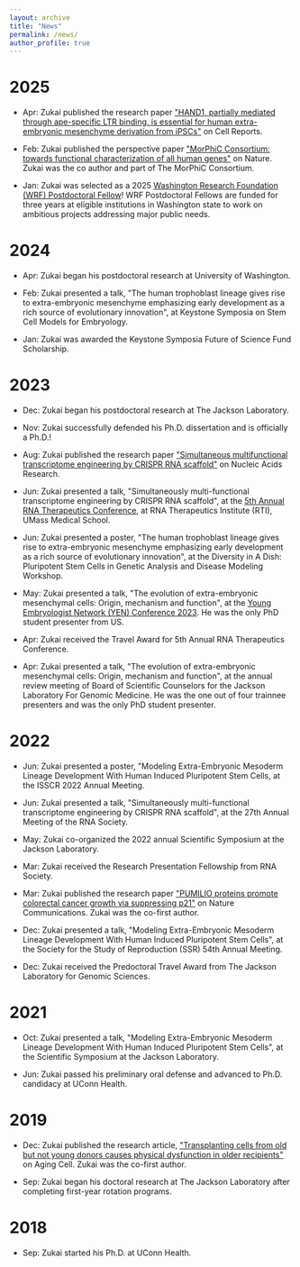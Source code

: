 ```yaml
---
layout: archive
title: "News"
permalink: /news/
author_profile: true
---
```

# 2025
- Apr: Zukai published the research paper ["HAND1, partially mediated through ape-specific LTR binding, is essential for human extra-embryonic mesenchyme derivation from iPSCs"](https://doi.org/10.1016/j.celrep.2025.115568) on Cell Reports.
  
- Feb: Zukai published the perspective paper ["MorPhiC Consortium: towards functional characterization of all human genes"](https://doi.org/10.1038/s41586-024-08243-w) on Nature. Zukai was the co author and part of The MorPhiC Consortium.

- Jan: Zukai was selected as a 2025 [Washington Research Foundation (WRF) Postdoctoral Fellow](https://www.wrfseattle.org/grants/fellows/)! WRF Postdoctoral Fellows are funded for three years at eligible institutions in Washington state to work on ambitious projects addressing major public needs.

# 2024
- Apr: Zukai began his postdoctoral research at University of Washington. 
  
- Feb: Zukai presented a talk, "The human trophoblast lineage gives rise to extra-embryonic mesenchyme emphasizing early development as a rich source of evolutionary innovation", at Keystone Symposia on Stem Cell Models for Embryology.

- Jan: Zukai was awarded the Keystone Symposia Future of Science Fund Scholarship.

# 2023
- Dec: Zukai began his postdoctoral research at The Jackson Laboratory. 

- Nov: Zukai successfully defended his Ph.D. dissertation and is officially a Ph.D.!

- Aug: Zukai published the research paper ["Simultaneous multifunctional transcriptome engineering by CRISPR RNA scaffold"](https://doi.org/10.1093/nar/gkad547) on Nucleic Acids Research.

- Jun: Zukai presented a talk, "Simultaneously multi-functional transcriptome engineering by CRISPR RNA scaffold", at the [5th Annual RNA Therapeutics Conference](https://www.umassmed.edu/rti/rnaworld/meetings-conferences/rnatx-2023/), at RNA Therapeutics Institute (RTI), UMass Medical School. 

- Jun: Zukai presented a poster, "The human trophoblast lineage gives rise to extra-embryonic mesenchyme emphasizing early development as a rich source of evolutionary innovation", at the Diversity in A Dish: Pluripotent Stem Cells in Genetic Analysis and Disease Modeling Workshop.

- May: Zukai presented a talk, "The evolution of extra-embryonic mesenchymal cells: Origin, mechanism and function", at the [Young Embryologist Network (YEN) Conference 2023](https://www.youngembryologists.org/yen-2023/). He was the only PhD student presenter from US.

- Apr: Zukai received the Travel Award for 5th Annual RNA Therapeutics Conference.

- Apr: Zukai presented a talk, "The evolution of extra-embryonic mesenchymal cells: Origin, mechanism and function", at the annual review meeting of Board of Scientific Counselors for the Jackson Laboratory For Genomic Medicine. He was the one out of four trainnee presenters and was the only PhD student presenter.
 
# 2022
- Jun: Zukai presented a poster, "Modeling Extra-Embryonic Mesoderm Lineage Development With Human Induced Pluripotent Stem Cells, at the ISSCR 2022 Annual Meeting.

- Jun: Zukai presented a talk, "Simultaneously multi-functional transcriptome engineering by CRISPR RNA scaffold", at the 27th Annual Meeting of the RNA Society.

- May: Zukai co-organized the 2022 annual Scientific Symposium at the Jackson Laboratory.

- Mar: Zukai received the Research Presentation Fellowship from RNA Society.

- Mar: Zukai published the research paper ["PUMILIO proteins promote colorectal cancer growth via suppressing p21"](https://doi.org/10.1038/s41467-022-29309-1) on Nature Communications. Zukai was the co-first author.

- Dec: Zukai presented a talk, "Modeling Extra-Embryonic Mesoderm Lineage Development With Human Induced Pluripotent Stem Cells", at the Society for the Study of Reproduction (SSR) 54th Annual Meeting.

- Dec: Zukai received the Predoctoral Travel Award from The Jackson Laboratory for Genomic Sciences.

# 2021
- Oct: Zukai presented a talk, "Modeling Extra-Embryonic Mesoderm Lineage Development With Human Induced Pluripotent Stem Cells", at the Scientific Symposium at the Jackson Laboratory.

- Jun: Zukai passed his preliminary oral defense and advanced to Ph.D. candidacy at UConn Health.

# 2019
- Dec: Zukai published the research article, ["Transplanting cells from old but not young donors causes physical dysfunction in older recipients"](https://doi.org/10.1111/acel.13106) on Aging Cell. Zukai was the co-first author.

- Sep: Zukai began his doctoral research at The Jackson Laboratory after completing first-year rotation programs.

# 2018

- Sep: Zukai started his Ph.D. at UConn Health.


